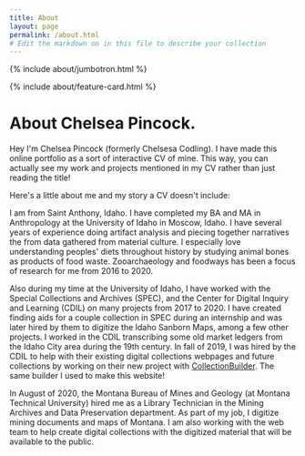 ```yaml
---
title: About
layout: page
permalink: /about.html
# Edit the markdown on in this file to describe your collection
---
```


{% include about/jumbotron.html %}

{% include about/feature-card.html %}

# About Chelsea Pincock.

Hey I'm Chelsea Pincock (formerly Chelsesa Codling). I have made this online portfolio as a sort of interactive CV of mine. This way, you can actually see my work and projects mentioned in my CV rather than just reading the title!

Here's a little about me and my story a CV doesn't include:

I am from Saint Anthony, Idaho. I have completed my BA and MA in Anthropology at the University of Idaho in Moscow, Idaho. I have several years of experience doing artifact analysis and piecing together narratives the from data gathered from material culture. I especially love understanding peoples' diets throughout history by studying animal bones as products of food waste. Zooarchaeology and foodways has been a focus of research for me from 2016 to 2020.

Also during my time at the University of Idaho, I have worked with the Special Collections and Archives (SPEC), and the Center for Digital Inquiry and Learning (CDIL) on many projects from 2017 to 2020. I have created finding aids for a couple collection in SPEC during an internship and was later hired by them to digitize the Idaho Sanborn Maps, among a few other projects. I worked in the CDIL transcribing some old market ledgers from the Idaho City area during the 19th century. In fall of 2019, I was hired by the CDIL to help with their existing digital collections webpages and future collections by working on their new project with [CollectionBuilder](https://collectionbuilder.github.io/). The same builder I used to make this website!

In August of 2020, the Montana Bureau of Mines and Geology (at Montana Technical University) hired me as a Library Technician in the Mining Archives and Data Preservation department. As part of my job, I digitize mining documents and maps of Montana. I am also working with the web team to help create digital collections with the digitized material that will be available to the public.
